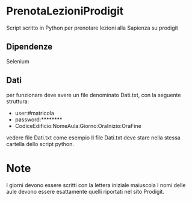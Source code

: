 # PrenotaLezioniProdigit
Script scritto in Python per prenotare lezioni alla Sapienza su prodigit
## Dipendenze
Selenium 
## Dati
per funzionare deve avere un file denominato Dati.txt, con la seguente struttura:
- user:#matricola
- password:********
- CodiceEdificio:NomeAula:Giorno:OraInizio:OraFine

vedere file Dati.txt come esempio
Il file Dati.txt deve stare nella stessa cartella dello script python.

# Note
I giorni devono essere scritti con la lettera iniziale maiuscola
I nomi delle aule devono essere esattamente quelli riportati nel sito Prodigit.
